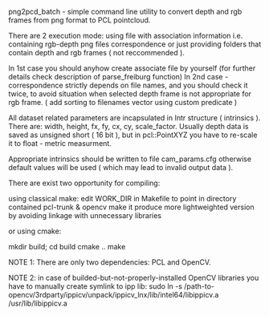 png2pcd_batch   -   simple command line utility to convert depth and rgb frames
from png format to PCL pointcloud.

There are 2 execution mode:
using file with association information i.e. containing rgb-depth png files correspondence
or just providing folders that contain depth and rgb frames ( not reccommended ).

In 1st case you should anyhow create associate file by yourself 
(for further details check description of parse_freiburg function)
In 2nd case - correspondence strictly depends on file names, and you should check it twice,
to avoid situation when selected depth frame is not appropriate for rgb frame.
( add sorting to filenames vector using custom predicate )

All dataset related parameters are incapsulated in Intr structure ( intrinsics ).
There are: width, height, fx, fy, cx, cy, scale_factor.
Usually depth data is saved as unsigned short ( 16 bit ), 
but in pcl::PointXYZ you have to re-scale it to float - metric measurment.

Appropriate intrinsics should be written to file cam_params.cfg otherwise
default values will be used ( which may lead to invalid output data ).

There are exist two opportunity for compiling:

using classical make:
edit WORK_DIR in Makefile to point in directory contained pcl-trunk & opencv
make
it produce more lightweighted version by avoiding linkage with unnecessary libraries

or using cmake:

mkdir build; cd build
cmake ..
make

NOTE 1: There are only two dependencies:
PCL and OpenCV.

NOTE 2: in case of builded-but-not-properly-installed OpenCV libraries you have to 
manually create symlink to ipp lib:
sudo ln -s /path-to-opencv/3rdparty/ippicv/unpack/ippicv_lnx/lib/intel64/libippicv.a /usr/lib/libippicv.a
